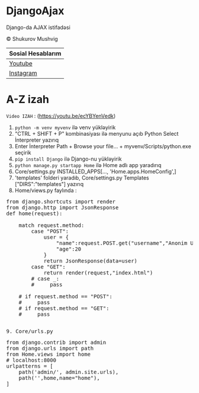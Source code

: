 # DjangoAjax
Django-da AJAX istifadəsi


&copy;  Shukurov Mushvig


| Sosial Hesablarım |
|-------------------|
|[Youtube](https://www.youtube.com/@mushvigsh)|
|[Instagram](https://www.instagram.com/mushvigsh)|


# A-Z izah

`Video IZAH` : (https://youtu.be/ecYBYenVedk)

1. `python -m venv myvenv` ilə venv yükləyirik
2. "CTRL + SHIFT + P" kombinasiyası ilə menyunu açıb Python Select İnterpreter yazırıq
3. Enter İnterpreter Path + Browse your file... + myvenv/Scripts/python.exe seçirik
4. `pip install Django` ilə Django-nu yükləyirik
5. `python manage.py startapp Home` ilə Home adlı app yaradırıq
6. Core/settings.py INSTALLED_APPS[..., 'Home.apps.HomeConfig',] 
7. 'templates' folderi yaradıb, Core/settings.py Templates ["DIRS":"templates"] yazırıq
8. Home/views.py faylında :
<pre>
from django.shortcuts import render
from django.http import JsonResponse
def home(request):
    
    match request.method:
        case "POST":
            user = {
                "name":request.POST.get("username","Anonim User"),
                "age":20
            }
            return JsonResponse(data=user)
        case "GET":
            return render(request,"index.html")
        # case _:
        #     pass

    # if request.method == "POST":
    #     pass 
    # if request.method == "GET":
    #     pass
<pre>

9. Core/urls.py 
<pre>
from django.contrib import admin
from django.urls import path
from Home.views import home
# localhost:8000
urlpatterns = [
    path('admin/', admin.site.urls),
    path('',home,name="home"),
]
</pre>